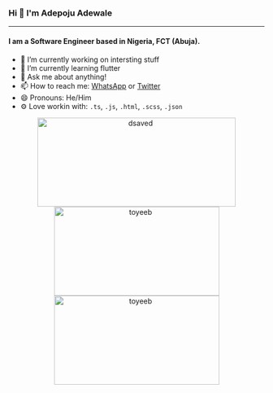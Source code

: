 
<!--
**AdepojuToyeeb/AdepojuToyeeb** is a ✨ _special_ ✨ repository because its `README.md` (this file) appears on your GitHub profile.

Here are some ideas to get you started:

- 🔭 I’m currently working on ...
- 🌱 I’m currently learning ...
- 👯 I’m looking to collaborate on ...
- 🤔 I’m looking for help with ...
- 💬 Ask me about ...
- 📫 How to reach me: ...
- 😄 Pronouns: ...
- ⚡ Fun fact: ...
-->

### Hi 👋 I'm Adepoju Adewale
---

#### I am a Software Engineer based in Nigeria, FCT (Abuja).

- 🔭 I’m currently working on intersting stuff
- 🌱 I’m currently learning flutter
- 💬 Ask me about anything!
- 📫 How to reach me: <a href="https://wa.me/+8112213729">WhatsApp</a> or <a href="https://twitter.com/_tweeby">Twitter</a>
- 😄 Pronouns: He/Him
- ⚙️ Love workin with: `.ts`, `.js`, `.html`, `.scss`, `.json`


<div align="center">
  <a href="https://github.com/anuraghazra/github-readme-stats" title="Go to Source">
    <img
      align="center"
      height="175"
      width="390"
    src="https://github-readme-stats.vercel.app/api?username=AdepojuToyeeb&show_icons=true&locale=en&theme=merko"
      alt="dsaved"
    />
  </a>
  <a href="https://github.com/anuraghazra/github-readme-stats">
    <img
      width="325"
      height="175"
      align="center"
      src="https://github-readme-stats.vercel.app/api/top-langs?username=AdepojuToyeeb&show_icons=true&locale=en&layout=compact&theme=merko"
      alt="toyeeb"
    />
  </a>
    <a href="https://github.com/anuraghazra/github-readme-stats">
    <img
      width="325"
      height="175"
      align="center"
     src="https://github-readme-streak-stats.herokuapp.com/?user=AdepojuToyeeb&theme=merko"
    alt="toyeeb"
    />
  </a>
</div>

